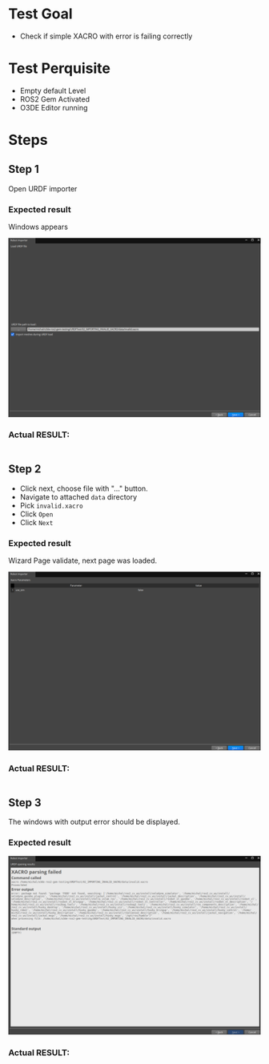 # Test Goal

 - Check if simple XACRO with error is failing correctly

# Test Perquisite

 - Empty default Level
 - ROS2 Gem Activated
 - O3DE Editor running

# Steps

## Step 1 

Open URDF importer

### Expected result 

Windows appears

![step1](images/step1.png)

### **Actual RESULT:**

```

```

## Step 2

- Click next, choose file with "..." button.
- Navigate to attached `data` directory
- Pick `invalid.xacro`
- Click `Open` 
- Click `Next`

### Expected result 
Wizard Page validate, next page was loaded.

![step2](images/step2.png)

### **Actual RESULT:**
```

```

## Step 3
The windows with output error should be displayed.
### Expected result 

![step3](images/step3.png)

### **Actual RESULT:**

```


```
